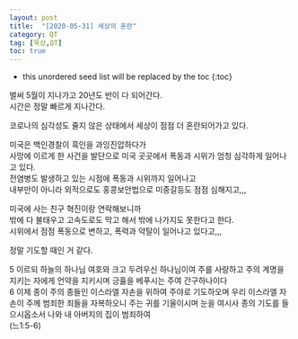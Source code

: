 ```yaml
---
layout: post
title:  "[2020-05-31] 세상의 혼란"
category: QT
tag: [묵상,QT]
toc: true
---
```

* this unordered seed list will be replaced by the toc
{:toc}

벌써 5월이 지나가고 20년도 반이 다 되어간다.<br/>
시간은 정말 빠르게 지나간다.

코로나의 심각성도 줄지 않은 상태에서 세상이 점점 더 혼란되어가고 있다.

미국은 백인경찰이 흑인을 과잉진압하다가<br/>
사망에 이르게 한 사건을 발단으로 미국 곳곳에서 폭동과 시위가 엄청 심각하게 일어나고 있다.<br/>
전염병도 발생하고 있는 시점에 폭동과 시위까지 일어나고 <br/>내부만이 아니라 외적으로도  홍콩보안법으로 미중갈등도 점점 심해지고,,,

미국에 사는 친구 혁진이랑 연락해보니까 <br/>밖에 다 불태우고 고속도로도 막고 해서 밖에 나가지도 못한다고 한다.<br/>
시위에서 점점 폭동으로 변하고, 폭력과 약탈이 일어나고 있다고,,,

정말 기도할 때인 거 같다.


5 이르되 하늘의 하나님 여호와 크고 두려우신 하나님이여 주를 사랑하고 주의 계명을 지키는 자에게 언약을 지키시며 긍휼을 베푸시는 주여 간구하나이다<br/>
6 이제 종이 주의 종들인 이스라엘 자손을 위하여 주야로 기도하오며 우리 이스라엘 자손이 주께 범죄한 죄들을 자복하오니 주는 귀를 기울이시며 눈을 여시사 종의 기도를 들으시옵소서 나와 내 아버지의 집이 범죄하여<br/>
(느1:5-6)